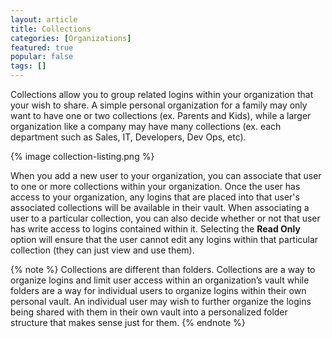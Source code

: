 ```yaml
---
layout: article
title: Collections
categories: [Organizations]
featured: true
popular: false
tags: []
---
```


Collections allow you to group related logins within your organization that your wish to share. A simple personal organization for a family may only want to have one or two collections (ex. Parents and Kids), while a larger organization like a company may have many collections (ex. each department such as Sales, IT, Developers, Dev Ops, etc).

{% image collection-listing.png %}

When you add a new user to your organization, you can associate that user to one or more collections within your organization. Once the user has access to your organization, any logins that are placed into that user's associated collections will be available in their vault. When associating a user to a particular collection, you can also decide whether or not that user has write access to logins contained within it. Selecting the **Read Only** option will ensure that the user cannot edit any logins within that particular collection (they can just view and use them).

{% note %}
Collections are different than folders. Collections are a way to organize logins and limit user access within an organization’s vault while folders are a way for individual users to organize logins within their own personal vault. An individual user may wish to further organize the logins being shared with them in their own vault into a personalized folder structure that makes sense just for them.
{% endnote %}